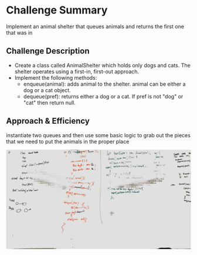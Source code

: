 # Challenge Summary
Implement an animal shelter that queues animals and returns the first one that was in

## Challenge Description


* Create a class called AnimalShelter which holds only dogs and cats. The shelter operates using a first-in, first-out approach.
* Implement the following methods:
  * enqueue(animal): adds animal to the shelter. animal can be either a dog or a cat object.
  * dequeue(pref): returns either a dog or a cat. If pref is not "dog" or "cat" then return null.

## Approach & Efficiency

instantiate two queues and then use some basic logic to grab out the pieces that we need to put the animals in the proper place

![img](./condechall12.jpg) 